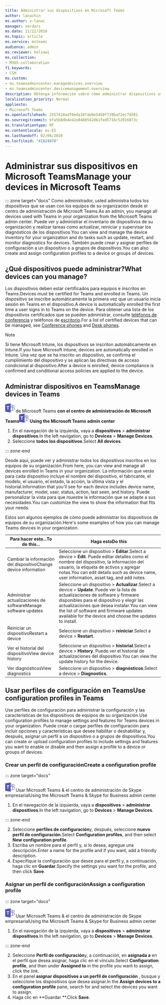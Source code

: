 ```yaml
---
title: Administrar sus dispositivos en Microsoft Teams
author: lanachin
ms.author: v-lanac
manager: serdars
ms.date: 11/12/2018
ms.topic: article
ms.service: msteams
audience: admin
ms.reviewer: kelsawi
ms.collection:
- M365-collaboration
f1.keywords:
- CSH
ms.custom:
- ms.teamsadmincenter.managedevices.overview
- ms.teamsadmincenter.devicemanagement.overview
description: Obtenga información sobre cómo administrar dispositivos usados con equipos de su organización.
localization_priority: Normal
appliesto:
- Microsoft Teams
ms.openlocfilehash: 2557410adf0eda18fab0e5450f739baf2ec7d581
ms.sourcegitcommit: bfa5b8db4e42e0480542d61fe05716c52016873c
ms.translationtype: MT
ms.contentlocale: es-ES
ms.lasthandoff: 02/06/2020
ms.locfileid: "41824878"
---
```

# <a name="manage-your-devices-in-microsoft-teams"></a><span data-ttu-id="fd54a-103">Administrar sus dispositivos en Microsoft Teams</span><span class="sxs-lookup"><span data-stu-id="fd54a-103">Manage your devices in Microsoft Teams</span></span>

::: zone target="docs"
<span data-ttu-id="fd54a-104">Como administrador, usted administra todos los dispositivos que se usan con los equipos de su organización desde el centro de administración de Microsoft Teams.</span><span class="sxs-lookup"><span data-stu-id="fd54a-104">As an admin, you manage all devices used with Teams in your organization from the Microsoft Teams admin center.</span></span> <span data-ttu-id="fd54a-105">Puede ver y administrar el inventario de dispositivos de su organización y realizar tareas como actualizar, reiniciar y supervisar los diagnósticos de los dispositivos.</span><span class="sxs-lookup"><span data-stu-id="fd54a-105">You can view and manage the device inventory for your organization and do tasks such as update, restart, and monitor diagnostics for devices.</span></span> <span data-ttu-id="fd54a-106">También puede crear y asignar perfiles de configuración a un dispositivo o a grupos de dispositivos.</span><span class="sxs-lookup"><span data-stu-id="fd54a-106">You can also create and assign configuration profiles to a device or groups of devices.</span></span> 

## <a name="what-devices-can-you-manage"></a><span data-ttu-id="fd54a-107">¿Qué dispositivos puede administrar?</span><span class="sxs-lookup"><span data-stu-id="fd54a-107">What devices can you manage?</span></span>
<span data-ttu-id="fd54a-108">Los dispositivos deben estar certificados para equipos e inscritos en Teams.</span><span class="sxs-lookup"><span data-stu-id="fd54a-108">Devices must be certified for Teams and enrolled in Teams.</span></span> <span data-ttu-id="fd54a-109">Un dispositivo se inscribe automáticamente la primera vez que un usuario inicia sesión en Teams en el dispositivo.</span><span class="sxs-lookup"><span data-stu-id="fd54a-109">A device is automatically enrolled the first time a user signs in to Teams on the device.</span></span> <span data-ttu-id="fd54a-110">Para obtener una lista de los dispositivos certificados que se pueden administrar, consulte [teléfonos de conferencia](https://products.office.com/microsoft-teams/across-devices/devices/category?devicetype=16) y teléfonos de [escritorio](https://products.office.com/microsoft-teams/across-devices/devices/category?devicetype=34).</span><span class="sxs-lookup"><span data-stu-id="fd54a-110">For a list of certified devices that can be managed, see [Conference phones](https://products.office.com/microsoft-teams/across-devices/devices/category?devicetype=16) and [Desk phones](https://products.office.com/microsoft-teams/across-devices/devices/category?devicetype=34).</span></span>

> [!NOTE]
> <span data-ttu-id="fd54a-111">Si tiene Microsoft Intune, los dispositivos se inscriton automáticamente en Intune.</span><span class="sxs-lookup"><span data-stu-id="fd54a-111">If you have Microsoft Intune, devices are automatically enrolled in Intune.</span></span> <span data-ttu-id="fd54a-112">Una vez que se ha inscrito un dispositivo, se confirma el cumplimiento del dispositivo y se aplican las directivas de acceso condicional al dispositivo.</span><span class="sxs-lookup"><span data-stu-id="fd54a-112">After a device is enrolled, device compliance is confirmed and conditional access policies are applied to the device.</span></span> 

## <a name="manage-devices-in-teams"></a><span data-ttu-id="fd54a-113">Administrar dispositivos en Teams</span><span class="sxs-lookup"><span data-stu-id="fd54a-113">Manage devices in Teams</span></span>

<span data-ttu-id="fd54a-114">![Un icono que muestra el logotipo](media/teams-logo-30x30.png) de Microsoft Teams **con el centro de administración de Microsoft Teams**</span><span class="sxs-lookup"><span data-stu-id="fd54a-114">![An icon showing the Microsoft Teams logo](media/teams-logo-30x30.png) **Using the Microsoft Teams admin center**</span></span>

1. <span data-ttu-id="fd54a-115">En el navegación de la izquierda, vaya a **dispositivos** > **administrar dispositivos**.</span><span class="sxs-lookup"><span data-stu-id="fd54a-115">In the left navigation, go to **Devices** > **Manage Devices**.</span></span>
2. <span data-ttu-id="fd54a-116">Seleccione **todos los dispositivos**.</span><span class="sxs-lookup"><span data-stu-id="fd54a-116">Select **All devices**.</span></span>  

::: zone-end

 <span data-ttu-id="fd54a-117">Desde aquí, puede ver y administrar todos los dispositivos inscritos en los equipos de su organización.</span><span class="sxs-lookup"><span data-stu-id="fd54a-117">From here, you can view and manage all devices enrolled in Teams in your organization.</span></span> <span data-ttu-id="fd54a-118">La información que verás para cada dispositivo incluye el nombre del dispositivo, el fabricante, el modelo, el usuario, el estado, la acción, la última vista y el historial.</span><span class="sxs-lookup"><span data-stu-id="fd54a-118">Information that you'll see for each device includes device name, manufacturer, model, user, status, action, last seen, and history.</span></span> <span data-ttu-id="fd54a-119">Puede personalizar la vista para que muestre la información que se adapte a sus necesidades.</span><span class="sxs-lookup"><span data-stu-id="fd54a-119">You can customize the view to show the information that fits your needs.</span></span>

 <span data-ttu-id="fd54a-120">Estos son algunos ejemplos de cómo puede administrar los dispositivos de equipos de su organización.</span><span class="sxs-lookup"><span data-stu-id="fd54a-120">Here's some examples of how you can manage Teams devices in your organization.</span></span>  
    
|<span data-ttu-id="fd54a-121">Para hacer esto...</span><span class="sxs-lookup"><span data-stu-id="fd54a-121">To do this...</span></span>  |<span data-ttu-id="fd54a-122">Haga esto</span><span class="sxs-lookup"><span data-stu-id="fd54a-122">Do this</span></span> |
|---------|---------|
|<span data-ttu-id="fd54a-123">Cambiar la información del dispositivo</span><span class="sxs-lookup"><span data-stu-id="fd54a-123">Change device information</span></span>   | <span data-ttu-id="fd54a-124">Seleccione un dispositivo > **Editar**.</span><span class="sxs-lookup"><span data-stu-id="fd54a-124">Select a device > **Edit**.</span></span> <span data-ttu-id="fd54a-125">Puede editar detalles como el nombre del dispositivo, la información del usuario, la etiqueta de activos y agregar notas.</span><span class="sxs-lookup"><span data-stu-id="fd54a-125">You can edit details such as device name, user information, asset tag, and add notes.</span></span>     |
|<span data-ttu-id="fd54a-126">Administrar actualizaciones de software</span><span class="sxs-lookup"><span data-stu-id="fd54a-126">Manage software updates</span></span>   |<span data-ttu-id="fd54a-127">Seleccione un dispositivo > **Actualizar**.</span><span class="sxs-lookup"><span data-stu-id="fd54a-127">Select a device > **Update**.</span></span> <span data-ttu-id="fd54a-128">Puede ver la lista de actualizaciones de software y firmware disponibles para el dispositivo y elegir las actualizaciones que desea instalar.</span><span class="sxs-lookup"><span data-stu-id="fd54a-128">You can view the list of software and firmware updates available for the device and choose the updates to install.</span></span>    |
|<span data-ttu-id="fd54a-129">Reiniciar un dispositivo</span><span class="sxs-lookup"><span data-stu-id="fd54a-129">Restart a device</span></span>   |<span data-ttu-id="fd54a-130">Seleccione un dispositivo > **reiniciar**.</span><span class="sxs-lookup"><span data-stu-id="fd54a-130">Select a device > **Restart**.</span></span>          |
|<span data-ttu-id="fd54a-131">Ver el historial del dispositivo</span><span class="sxs-lookup"><span data-stu-id="fd54a-131">View device history</span></span>  | <span data-ttu-id="fd54a-132">Seleccione un dispositivo > **historial**.</span><span class="sxs-lookup"><span data-stu-id="fd54a-132">Select a device > **History**.</span></span> <span data-ttu-id="fd54a-133">Puede ver el historial de actualizaciones del dispositivo.</span><span class="sxs-lookup"><span data-stu-id="fd54a-133">You can view the update history for the device.</span></span>     |
|<span data-ttu-id="fd54a-134">Ver diagnósticos</span><span class="sxs-lookup"><span data-stu-id="fd54a-134">View diagnostics</span></span>  | <span data-ttu-id="fd54a-135">Seleccione un dispositivo > **diagnósticos**.</span><span class="sxs-lookup"><span data-stu-id="fd54a-135">Select a device > **Diagnostics**.</span></span>        |

## <a name="use-configuration-profiles-in-teams"></a><span data-ttu-id="fd54a-136">Usar perfiles de configuración en Teams</span><span class="sxs-lookup"><span data-stu-id="fd54a-136">Use configuration profiles in Teams</span></span>

<span data-ttu-id="fd54a-137">Use perfiles de configuración para administrar la configuración y las características de los dispositivos de equipos de su organización.</span><span class="sxs-lookup"><span data-stu-id="fd54a-137">Use configuration profiles to manage settings and features for Teams devices in your organization.</span></span> <span data-ttu-id="fd54a-138">Puede crear o cargar perfiles de configuración para incluir opciones y características que desee habilitar o deshabilitar y, después, asignar un perfil a un dispositivo o a grupos de dispositivos.</span><span class="sxs-lookup"><span data-stu-id="fd54a-138">You can create or upload configuration profiles to include settings and features you want to enable or disable and then assign a profile to a device or groups of devices.</span></span> 

### <a name="create-a-configuration-profile"></a><span data-ttu-id="fd54a-139">Crear un perfil de configuración</span><span class="sxs-lookup"><span data-stu-id="fd54a-139">Create a configuration profile</span></span>

::: zone target="docs"

![Un icono que muestra el logotipo de Microsoft Teams](media/teams-logo-30x30.png) <span data-ttu-id="fd54a-141">Usar Microsoft Teams & el centro de administración de Skype empresarial</span><span class="sxs-lookup"><span data-stu-id="fd54a-141">Using the Microsoft Teams & Skype for Business admin center</span></span>

1. <span data-ttu-id="fd54a-142">En el navegación de la izquierda, vaya a **dispositivos** > **administrar dispositivos**.</span><span class="sxs-lookup"><span data-stu-id="fd54a-142">In the left navigation, go to **Devices** > **Manage Devices**.</span></span>

::: zone-end

2. <span data-ttu-id="fd54a-143">Seleccione **perfiles de configuración**y, después, seleccione **nuevo perfil de configuración**.</span><span class="sxs-lookup"><span data-stu-id="fd54a-143">Select **Configuration profiles**, and then select **New configuration profile**.</span></span>
3. <span data-ttu-id="fd54a-144">Escriba un nombre para el perfil y, si lo desea, agregue una descripción.</span><span class="sxs-lookup"><span data-stu-id="fd54a-144">Enter a name for the profile and if you want, add a friendly description.</span></span>
4. <span data-ttu-id="fd54a-145">Especifique la configuración que desee para el perfil y, a continuación, haga clic en **Guardar**.</span><span class="sxs-lookup"><span data-stu-id="fd54a-145">Specify the settings you want for the profile, and then click **Save**.</span></span>

### <a name="assign-a-configuration-profile"></a><span data-ttu-id="fd54a-146">Asignar un perfil de configuración</span><span class="sxs-lookup"><span data-stu-id="fd54a-146">Assign a configuration profile</span></span>

::: zone target="docs"

![Un icono que muestra el logotipo de Microsoft Teams](media/teams-logo-30x30.png) <span data-ttu-id="fd54a-148">Usar Microsoft Teams & el centro de administración de Skype empresarial</span><span class="sxs-lookup"><span data-stu-id="fd54a-148">Using the Microsoft Teams & Skype for Business admin center</span></span>

1. <span data-ttu-id="fd54a-149">En el navegación de la izquierda, vaya a **dispositivos** > **administrar dispositivos**.</span><span class="sxs-lookup"><span data-stu-id="fd54a-149">In the left navigation, go to **Devices** > **Manage Devices**.</span></span>

::: zone-end

2. <span data-ttu-id="fd54a-150">Seleccione **Perfil de configuración**y, a continuación, en **asignada a** en el perfil que desea asignar, haga clic en el vínculo.</span><span class="sxs-lookup"><span data-stu-id="fd54a-150">Select **Configuration profile**, and then under **Assigned to** in the profile you want to assign, click the link.</span></span>  
3. <span data-ttu-id="fd54a-151">En el panel **asignar dispositivos a un perfil de configuración** , busque y seleccione los dispositivos que desea asignar.</span><span class="sxs-lookup"><span data-stu-id="fd54a-151">In the **Assign devices to a configuration profile** pane, search for and select the devices you want to assign.</span></span>
4. <span data-ttu-id="fd54a-152">Haga clic en \*\*Guardar \*\*.</span><span class="sxs-lookup"><span data-stu-id="fd54a-152">Click **Save**.</span></span>
